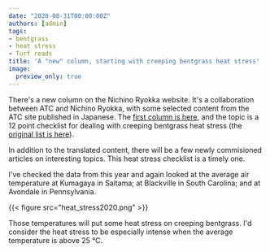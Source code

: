```yaml
---
date: "2020-08-31T00:00:00Z"
authors: [admin]
tags:
- bentgrass
- heat stress
- Turf reads
title: 'A "new" column, starting with creeping bentgrass heat stress'
image:
  preview_only: true
---
```


There's a new column on the Nichino Ryokka website. It's a collaboration between ATC and Nichino Ryokka, with some selected content from the ATC site published in Japanese. The [first column is here](http://www.nichino-ryokka.co.jp/column/1513/), and the topic is a 12 point checklist for dealing with creeping bentgrass heat stress (the [original list is here](https://www.asianturfgrass.com/2018-09-23-catching-up-on-reading-heat-stress/)).

In addition to the translated content, there will be a few newly commisioned articles on interesting topics. This heat stress checklist is a timely one.

I've checked the data from this year and again looked at the average air temperature at Kumagaya in Saitama; at Blackville in South Carolina; and at Avondale in Pennsylvania.

{{< figure src="heat_stress2020.png" >}}

Those temperatures will put some heat stress on creeping bentgrass. I'd consider the heat stress to be especially intense when the average temperature is above 25 °C.



